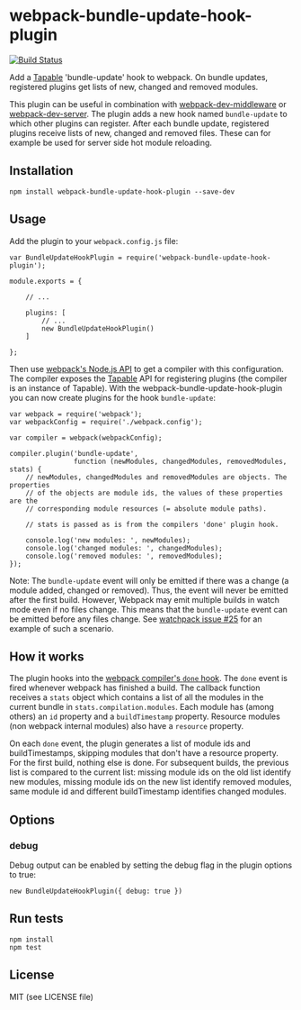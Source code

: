 # webpack-bundle-update-hook-plugin

[![Build Status](https://travis-ci.org/skleeschulte/webpack-bundle-update-hook-plugin.svg?branch=master)](https://travis-ci.org/skleeschulte/webpack-bundle-update-hook-plugin)

Add a [Tapable](https://webpack.js.org/api/plugins/tapable/) 'bundle-update' hook to webpack. On bundle updates, registered plugins get lists of new, changed and removed modules.

This plugin can be useful in combination with [webpack-dev-middleware](https://github.com/webpack/webpack-dev-middleware) or [webpack-dev-server](https://github.com/webpack/webpack-dev-server). The plugin adds a new hook named `bundle-update` to which other plugins can register. After each bundle update, registered plugins receive lists of new, changed and removed files. These can for example be used for server side hot module reloading.

## Installation

    npm install webpack-bundle-update-hook-plugin --save-dev

## Usage

Add the plugin to your `webpack.config.js` file:

    var BundleUpdateHookPlugin = require('webpack-bundle-update-hook-plugin');

    module.exports = {

        // ...

        plugins: [
            // ...
            new BundleUpdateHookPlugin()
        ]

    };

Then use [webpack's Node.js API](https://webpack.js.org/api/node/) to get a compiler with this configuration. The compiler exposes the [Tapable](https://webpack.js.org/api/plugins/tapable/) API for registering plugins (the compiler is an instance of Tapable). With the webpack-bundle-update-hook-plugin you can now create plugins for the hook `bundle-update`:

    var webpack = require('webpack');
    var webpackConfig = require('./webpack.config');

    var compiler = webpack(webpackConfig);

    compiler.plugin('bundle-update',
                    function (newModules, changedModules, removedModules, stats) {
        // newModules, changedModules and removedModules are objects. The properties
        // of the objects are module ids, the values of these properties are the
        // corresponding module resources (= absolute module paths).

        // stats is passed as is from the compilers 'done' plugin hook.

        console.log('new modules: ', newModules);
        console.log('changed modules: ', changedModules);
        console.log('removed modules: ', removedModules);
    });

Note: The `bundle-update` event will only be emitted if there was a change (a module added, changed or removed). Thus, the event will never be emitted after the first build. However, Webpack may emit multiple builds in watch mode even if no files change. This means that the `bundle-update` event can be emitted before any files change. See [watchpack issue #25](https://github.com/webpack/watchpack/issues/25) for an example of such a scenario.

## How it works

The plugin hooks into the [webpack compiler's `done` hook](https://webpack.js.org/api/plugins/compiler/#event-hooks). The `done` event is fired whenever webpack has finished a build. The callback function receives a `stats` object which contains a list of all the modules in the current bundle in `stats.compilation.modules`. Each module has (among others) an `id` property and a `buildTimestamp` property. Resource modules (non webpack internal modules) also have a `resource` property.

On each `done` event, the plugin generates a list of module ids and buildTimestamps, skipping modules that don't have a resource property. For the first build, nothing else is done. For subsequent builds, the previous list is compared to the current list: missing module ids on the old list identify new modules, missing module ids on the new list identify removed modules, same module id and different buildTimestamp identifies changed modules.

## Options

### debug

Debug output can be enabled by setting the debug flag in the plugin options to true:

    new BundleUpdateHookPlugin({ debug: true })

## Run tests

    npm install
    npm test

## License

MIT (see LICENSE file)
